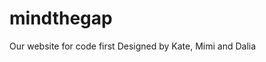 # mindthegap

<!DOCTYPE>
<html>
Our website for code first
Designed by Kate, Mimi and Dalia
</html>
